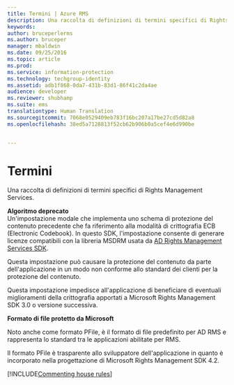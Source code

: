 ```yaml
---
title: Termini | Azure RMS
description: Una raccolta di definizioni di termini specifici di Rights Management Services.
keywords: 
author: bruceperlerms
ms.author: bruceper
manager: mbaldwin
ms.date: 09/25/2016
ms.topic: article
ms.prod: 
ms.service: information-protection
ms.technology: techgroup-identity
ms.assetid: adb1f868-0da7-431b-83d1-86f41c2da4ae
audience: developer
ms.reviewer: shubhamp
ms.suite: ems
translationtype: Human Translation
ms.sourcegitcommit: 7068e0529409eb783f16bc207a17be27cd5d82a8
ms.openlocfilehash: 38ed5a7128813f52cb62b906b0a5cef4e6d990be


---
```


# <a name="terms"></a>Termini

Una raccolta di definizioni di termini specifici di Rights Management Services.

**Algoritmo deprecato**  
Un'impostazione modale che implementa uno schema di protezione del contenuto precedente che fa riferimento alla modalità di crittografia ECB (Electronic Codebook). In questo SDK, l'impostazione consente di generare licenze compatibili con la libreria MSDRM usata da [AD Rights Management Services SDK](https://msdn.microsoft.com/library/windows/desktop/cc530379.aspx).

Questa impostazione può causare la protezione del contenuto da parte dell'applicazione in un modo non conforme allo standard dei clienti per la protezione del contenuto.

Questa impostazione impedisce all'applicazione di beneficiare di eventuali miglioramenti della crittografia apportati a Microsoft Rights Management SDK 3.0 o versione successiva.

**Formato di file protetto da Microsoft**

Noto anche come formato PFile, è il formato di file predefinito per AD RMS e rappresenta lo standard tra le applicazioni abilitate per RMS.

Il formato PFile è trasparente allo sviluppatore dell'applicazione in quanto è incorporato nella progettazione di Microsoft Rights Management SDK 4.2.


[!INCLUDE[Commenting house rules](../includes/houserules.md)]


<!--HONumber=Jan17_HO1-->


